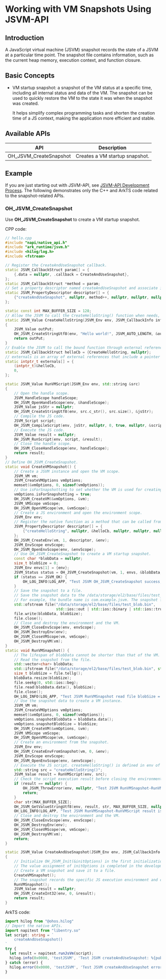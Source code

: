 # Working with VM Snapshots Using JSVM-API 

## Introduction

A JavaScript virtual machine (JSVM) snapshot records the state of a JSVM at a particular time point. The snapshot file contains information, such as the current heap memory, execution context, and function closure.

## Basic Concepts

- VM startup snapshot: a snapshot of the VM status at a specific time, including all internal status and data of the VM. The snapshot can be used to quickly restore the VM to the state it was when the snapshot was created.

  It helps simplify complex programming tasks and shorten the creation time of a JS context, making the application more efficient and stable. 

## Available APIs

| API                      | Description                      |
|----------------------------|-------------------------------|
| OH_JSVM_CreateSnapshot     | Creates a VM startup snapshot.       |

## Example

If you are just starting out with JSVM-API, see [JSVM-API Development Process](use-jsvm-process.md). The following demonstrates only the C++ and ArkTS code related to the snapshot-related APIs.

### OH_JSVM_CreateSnapshot

Use **OH_JSVM_CreateSnapshot** to create a VM startup snapshot.

CPP code:

```cpp
// hello.cpp
#include "napi/native_api.h"
#include "ark_runtime/jsvm.h"
#include <hilog/log.h>
#include <fstream>

// Register the CreateAndUseSnapshot callback.
static JSVM_CallbackStruct param[] = {
    {.data = nullptr, .callback = CreateAndUseSnapshot},
};
static JSVM_CallbackStruct *method = param;
// Set a property descriptor named createAndUseSnapshot and associate it with a callback. This allows the CreateAndUseSnapshot callback to be called from JS.
static JSVM_PropertyDescriptor descriptor[] = {
    {"createAndUseSnapshot", nullptr, method++, nullptr, nullptr, nullptr, JSVM_DEFAULT},
};

static const int MAX_BUFFER_SIZE = 128;
// Allow the JSVM to call the CreateHelloString() function when needs, using the callback struct and external references.
static JSVM_Value CreateHelloString(JSVM_Env env, JSVM_CallbackInfo info)
{
    JSVM_Value outPut;
    OH_JSVM_CreateStringUtf8(env, "Hello world!", JSVM_AUTO_LENGTH, &outPut);
    return outPut;
}
// Enable the JSVM to call the bound function through external references.
static JSVM_CallbackStruct helloCb = {CreateHelloString, nullptr};
// externals is an array of external references that include a pointer to helloCb.
static intptr_t externals[] = {
    (intptr_t)&helloCb,
    0,
};

static JSVM_Value RunVMScript(JSVM_Env env, std::string &src)
{
    // Open the handle scope.
    JSVM_HandleScope handleScope;
    OH_JSVM_OpenHandleScope(env, &handleScope);
    JSVM_Value jsStr = nullptr;
    OH_JSVM_CreateStringUtf8(env, src.c_str(), src.size(), &jsStr);
    // Compile the JS code.
    JSVM_Script script;
    OH_JSVM_CompileScript(env, jsStr, nullptr, 0, true, nullptr, &script);
    // Execute the JS code.
    JSVM_Value result = nullptr;
    OH_JSVM_RunScript(env, script, &result);
    // Close the handle scope.
    OH_JSVM_CloseHandleScope(env, handleScope);
    return result;
}
// Define OH_JSVM_CreateSnapshot.
static void CreateVMSnapshot() {
    // Create a JSVM instance and open the VM scope.
    JSVM_VM vm;
    JSVM_CreateVMOptions vmOptions;
    memset(&vmOptions, 0, sizeof(vmOptions));
    // Use isForSnapshotting to set whether the VM is used for creating snapshots.
    vmOptions.isForSnapshotting = true;
    OH_JSVM_CreateVM(&vmOptions, &vm);
    JSVM_VMScope vmScope;
    OH_JSVM_OpenVMScope(vm, &vmScope);
    // Create a JS environment and open the environment scope.
    JSVM_Env env;
    // Register the native function as a method that can be called from JS.
    JSVM_PropertyDescriptor descriptor[] = {
        {"createHelloString", nullptr, &helloCb, nullptr, nullptr, nullptr, JSVM_DEFAULT},
    };
    OH_JSVM_CreateEnv(vm, 1, descriptor, &env);
    JSVM_EnvScope envScope;
    OH_JSVM_OpenEnvScope(env, &envScope);
    // Use OH_JSVM_CreateSnapshot to create a VM startup snapshot.
    const char *blobData = nullptr;
    size_t blobSize = 0;
    JSVM_Env envs[1] = {env};
    JSVM_Status status = OH_JSVM_CreateSnapshot(vm, 1, envs, &blobData, &blobSize);
    if (status == JSVM_OK) {
        OH_LOG_INFO(LOG_APP, "Test JSVM OH_JSVM_CreateSnapshot success, blobSize = : %{public}ld", blobSize);
    }
    // Save the snapshot to a file.
    // Save the snapshot data to the /data/storage/el2/base/files/test_blob.bin directory, which is a sandbox directory.
    // For example, the bundle name is com.example.jsvm. The snapshot file is saved in /data/app/el2/100/base/com.example.jsvm/files/test_blob.bin.
    std::ofstream file("/data/storage/el2/base/files/test_blob.bin",
                       std::ios::out | std::ios::binary | std::ios::trunc);
    file.write(blobData, blobSize);
    file.close();
    // Close and destroy the environment and the VM.
    OH_JSVM_CloseEnvScope(env, envScope);
    OH_JSVM_DestroyEnv(env);
    OH_JSVM_CloseVMScope(vm, vmScope);
    OH_JSVM_DestroyVM(vm);
}
static void RunVMSnapshot() {
    // The lifespan of blobData cannot be shorter than that of the VM.
    // Read the snapshot from the file.
    std::vector<char> blobData;
    std::ifstream file("/data/storage/el2/base/files/test_blob.bin", std::ios::in | std::ios::binary | std::ios::ate);
    size_t blobSize = file.tellg();
    blobData.resize(blobSize);
    file.seekg(0, std::ios::beg);
    file.read(blobData.data(), blobSize);
    file.close();
    OH_LOG_INFO(LOG_APP, "Test JSVM RunVMSnapshot read file blobSize = : %{public}ld", blobSize);
    // Use the snapshot data to create a VM instance.
    JSVM_VM vm;
    JSVM_CreateVMOptions vmOptions;
    memset(&vmOptions, 0, sizeof(vmOptions));
    vmOptions.snapshotBlobData = blobData.data();
    vmOptions.snapshotBlobSize = blobSize;
    OH_JSVM_CreateVM(&vmOptions, &vm);
    JSVM_VMScope vmScope;
    OH_JSVM_OpenVMScope(vm, &vmScope);
    // Create an environment from the snapshot.
    JSVM_Env env;
    OH_JSVM_CreateEnvFromSnapshot(vm, 0, &env);
    JSVM_EnvScope envScope;
    OH_JSVM_OpenEnvScope(env, &envScope);
    // Execute the JS script. createHelloString() is defined in env of the snapshot record.
    std::string src = "createHelloString()";
    JSVM_Value result = RunVMScript(env, src);
    // Check the script execution result before closing the environment.
    if (result == nullptr) {
        OH_JSVM_ThrowError(env, nullptr, "Test JSVM RunVMSnapshot-RunVMScript result is nullptr");
        return;
    }
    char str[MAX_BUFFER_SIZE];
    OH_JSVM_GetValueStringUtf8(env, result, str, MAX_BUFFER_SIZE, nullptr);
    OH_LOG_INFO(LOG_APP, "Test JSVM RunVMSnapshot-RunVMScript result is: %{public}s", str);
    // Close and destroy the environment and the VM.
    OH_JSVM_CloseEnvScope(env, envScope);
    OH_JSVM_DestroyEnv(env);
    OH_JSVM_CloseVMScope(vm, vmScope);
    OH_JSVM_DestroyVM(vm);
    return;
}

static JSVM_Value CreateAndUseSnapshot(JSVM_Env env, JSVM_CallbackInfo info)
{
    // Initialize OH_JSVM_Init(&initOptions) in the first initialization of RunJsVm() in the development process. The initialization can be performed only once.
    // The value assignment of initOptions is completed in the development process.
    // Create a VM snapshot and save it to a file.
    CreateVMSnapshot();
    // The snapshot records the specific JS execution environment and can be used to quickly restore the JS execution context environment across processes.
    RunVMSnapshot();
    JSVM_Value result = nullptr;
    OH_JSVM_CreateInt32(env, 0, &result);
    return result;
}
```

ArkTS code:

```ts
import hilog from "@ohos.hilog"
// Import the native APIs.
import napitest from "libentry.so"
let script: string = `
    createAndUseSnapshot()
`
try {
  let result = napitest.runJsVm(script);
  hilog.info(0x0000, 'testJSVM', 'Test JSVM createAndUseSnapshot: %{public}s', result);
} catch (error) {
  hilog.error(0x0000, 'testJSVM', 'Test JSVM createAndUseSnapshot error: %{public}s', error.message);
}
```
